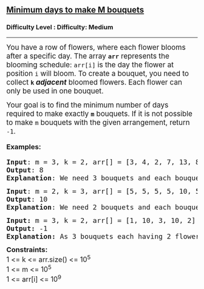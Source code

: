 <h2><a href="https://www.geeksforgeeks.org/problems/minimum-days-to-make-m-bouquets/1?itm_source=geeksforgeeks&itm_medium=article&itm_campaign=practice_card">Minimum days to make M bouquets</a></h2><h3>Difficulty Level : Difficulty: Medium</h3><hr><div class="problems_problem_content__Xm_eO"><p><span style="font-size: 14pt;">You have a row of flowers, where each flower blooms after a specific day. The array <code><strong>arr</strong></code> represents the blooming schedule: <code>arr[i]</code> is the day the flower at position <code>i</code> will bloom. To create a bouquet, you need to collect <strong><code>k</code> <em>adjacent</em></strong> bloomed flowers. Each flower can only be used in one bouquet.</span></p>
<p><span style="font-size: 14pt;">Your goal is to find the minimum number of days required to make exactly <strong><code>m</code></strong> bouquets. If it is not possible to make <code>m</code> bouquets with the given arrangement, return <code>-1</code>.</span></p>
<h4><span style="font-size: 18px;"><strong>Examples</strong>:</span></h4>
<pre><span style="font-size: 18px;"><strong>Input</strong>: m = 3, k = 2, arr[] = [3, 4, 2, 7, 13, 8, 5]
<strong>Output</strong>: 8
<strong>Explanation</strong>: </span><span style="font-size: 18px;">We need 3 bouquets and each bouquet should have 2 flowers. After day 8: [x, x, x, x, _, x, x], we can make first bouquet from the first 2 flowers, second bouquet from the next 2 flowers and the third bouquet from the last 2 flowers.</span></pre>
<pre><span style="font-size: 18px;"><strong>Input</strong>: </span><span style="font-size: 18px;">m = 2, k = 3, arr[] = [5, 5, 5, 5, 10, 5, 5]</span>
<span style="font-size: 18px;"><strong>Output</strong>: 10</span>
<span style="font-size: 18px;"><strong>Explanation</strong>: </span><span style="font-size: 18px;">We need 2 bouquets and each bouquet should have 3 flowers, After day 5: [x, x, x, x, _, x, x], we can make one bouquet of the first three flowers that bloomed, but cannot make another bouquet. After day 10: [x, x, x, x, x, x, x], Now we can make two bouquets, taking 3 adjacent flowers in one bouquet.</span></pre>
<pre><span style="font-size: 18px;"><strong>Input: </strong>m = 3, k = 2, arr[] = [1, 10, 3, 10, 2]<br><strong>Output: </strong></span><span style="font-size: 18px;">-1</span><br><span style="font-size: 18px;"><strong>Explanation:</strong> As 3 bouquets each having 2 flowers are needed, that means we need 6 flowers. But there are only 5 flowers so it is impossible to get the needed bouquets therefore -1 will be returned.</span></pre>
<p><span style="font-size: 18px;"><strong>Constraints:<br></strong>1 &lt;= k &lt;= arr.size() &lt;= 10<sup>5</sup><strong><br></strong></span><span style="font-size: 18px;">1 &lt;= m &lt;= 10<sup>5</sup><br>1 &lt;= arr[i] &lt;= 10<sup>9</sup></span></p></div>